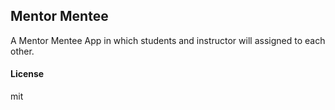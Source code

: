 ## Mentor Mentee

A Mentor Mentee App in which students and instructor will assigned to each other.

#### License

mit